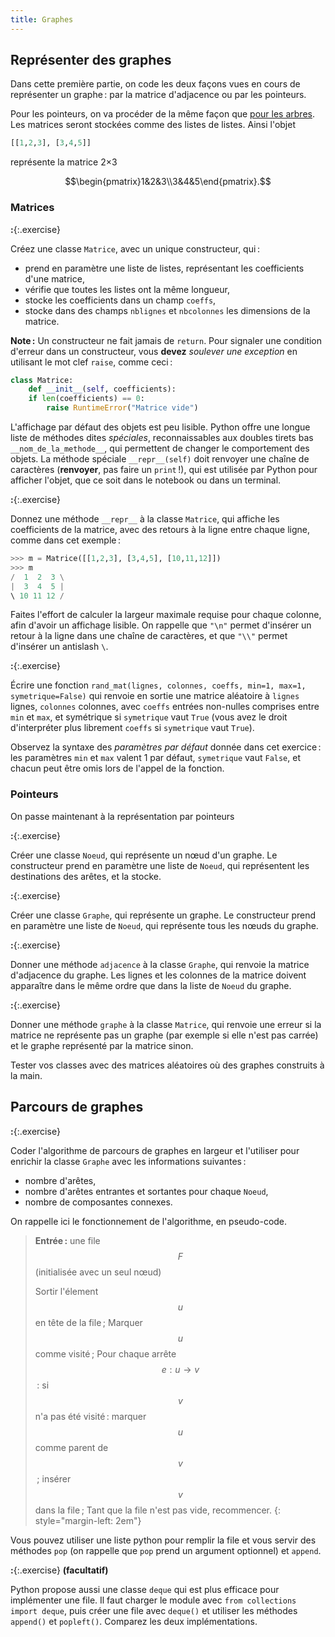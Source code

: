 ```yaml
---
title: Graphes
---
```


## Représenter des graphes

Dans cette première partie, on code les deux façons vues en cours de représenter un graphe : par la matrice d'adjacence ou par les pointeurs.

Pour les pointeurs, on va procéder de la même façon que [pour les arbres](classes-arbres). Les matrices seront stockées comme des listes de listes. Ainsi l'objet

~~~python
[[1,2,3], [3,4,5]]
~~~

représente la matrice 2×3 

$$\begin{pmatrix}1&2&3\\3&4&5\end{pmatrix}.$$

### Matrices

**:**{:.exercise}

Créez une classe `Matrice`, avec un unique constructeur, qui :

- prend en paramètre une liste de listes, représentant les coefficients d'une matrice,
- vérifie que toutes les listes ont la même longueur,
- stocke les coefficients dans un champ `coeffs`,
- stocke dans des champs `nblignes` et `nbcolonnes` les dimensions de la matrice.

**Note :** Un constructeur ne fait jamais de `return`. Pour signaler une condition d'erreur dans un constructeur, vous **devez** *soulever une exception* en utilisant le mot clef `raise`, comme ceci :

~~~python
class Matrice:
    def __init__(self, coefficients):
	if len(coefficients) == 0:
	    raise RuntimeError("Matrice vide")
~~~

L'affichage par défaut des objets est peu lisible. Python offre une longue liste de méthodes dites *spéciales*, reconnaissables aux doubles tirets bas `__nom_de_la_methode__`, qui permettent de changer le comportement des objets. La méthode spéciale `__repr__(self)` doit renvoyer une chaîne de caractères (**renvoyer**, pas faire un `print` !), qui est utilisée par Python pour afficher l'objet, que ce soit dans le notebook ou dans un terminal.

**:**{:.exercise}

Donnez une méthode `__repr__` à la classe `Matrice`, qui affiche les coefficients de la matrice, avec des retours à la
ligne entre chaque ligne, comme dans cet exemple :

~~~python
>>> m = Matrice([[1,2,3], [3,4,5], [10,11,12]])
>>> m
/  1  2  3 \
|  3  4  5 |
\ 10 11 12 /
~~~

Faites l'effort de calculer la largeur maximale requise pour chaque colonne, afin d'avoir un affichage lisible. On rappelle que `"\n"` permet d'insérer un retour à la ligne dans une chaîne de caractères, et que `"\\"` permet d'insérer un antislash `\`.

**:**{:.exercise}

Écrire une fonction `rand_mat(lignes, colonnes, coeffs, min=1, max=1, symetrique=False)` qui renvoie en sortie une matrice aléatoire à `lignes` lignes, `colonnes` colonnes, avec `coeffs` entrées non-nulles comprises entre `min` et `max`, et symétrique si `symetrique` vaut `True` (vous avez le droit d'interpréter plus librement `coeffs` si `symetrique` vaut `True`).

Observez la syntaxe des *paramètres par défaut* donnée dans cet exercice : les paramètres `min` et `max` valent 1 par défaut, `symetrique` vaut `False`, et chacun peut être omis lors de l'appel de la fonction.

### Pointeurs

On passe maintenant à la représentation par pointeurs

**:**{:.exercise}

Créer une classe `Noeud`, qui représente un nœud d'un graphe. Le constructeur prend en paramètre une liste de `Noeud`, qui représentent les destinations des arêtes, et la stocke.

**:**{:.exercise} 

Créer une classe `Graphe`, qui représente un graphe. Le constructeur prend en paramètre une liste de `Noeud`, qui représente tous les nœuds du graphe.

**:**{:.exercise}

Donner une méthode `adjacence` à la classe `Graphe`, qui renvoie la matrice d'adjacence du graphe. Les lignes et les colonnes de la matrice doivent apparaître dans le même ordre que dans la liste de `Noeud` du graphe.

**:**{:.exercise}

Donner une méthode `graphe` à la classe `Matrice`, qui renvoie une erreur si la matrice ne représente pas un graphe (par exemple si elle n'est pas carrée) et le graphe représenté par la matrice sinon.

Tester vos classes avec des matrices aléatoires où des graphes construits à la main.

## Parcours de graphes

**:**{:.exercise}

Coder l'algorithme de parcours de graphes en largeur et l'utiliser pour enrichir la classe `Graphe` avec les
informations suivantes :

- nombre d'arêtes,
- nombre d'arêtes entrantes et sortantes pour chaque `Noeud`,
- nombre de composantes connexes.

On rappelle ici le fonctionnement de l'algorithme, en pseudo-code.

> **Entrée :** une file $$F$$ (initialisée avec un seul nœud)
>
> Sortir l'élement $$u$$ en tête de la file ;
> Marquer $$u$$ comme visité ;
> Pour chaque arrête $$e:u→v$$ :
>     si $$v$$ n'a pas été visité :
>         marquer $$u$$ comme parent de $$v$$ ;
>         insérer $$v$$ dans la file ;
> Tant que la file n'est pas vide, recommencer.
{: style="margin-left: 2em"}

Vous pouvez utiliser une liste python pour remplir la file et vous servir des méthodes `pop` (on rappelle que `pop` prend un argument optionnel) et `append`.

**:**{:.exercise} **(facultatif)**

Python propose aussi une classe `deque` qui est plus efficace pour implémenter une file.  Il faut charger le module avec `from collections import deque`, puis créer une file avec `deque()` et utiliser les méthodes `append()` et `popleft()`.  Comparez les deux implémentations.
